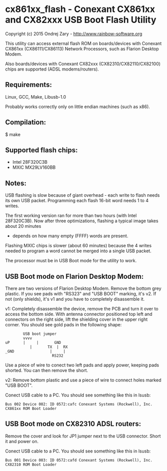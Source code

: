 cx861xx_flash - Conexant CX861xx and CX82xxx USB Boot Flash Utility
===================================================================
Copyright (c) 2015 Ondrej Zary - http://www.rainbow-software.org

This utility can access external flash ROM on boards/devices with Conexant CX861xx
(CX86111/CX86113) Network Processors, such as Flarion Desktop Modem.

Also boards/devices with Conexant CX82xxx (CX82310/CX82110/CX82100) chips are
supported (ADSL modems/routers).


Requirements:
-------------
Linux, GCC, Make, Libusb-1.0

Probably works correctly only on little endian machines (such as x86).

Compilation:
------------
$ make


Supported flash chips:
----------------------
 * Intel 28F320C3B
 * MXIC MX29LV160BB


Notes:
------
USB flashing is slow because of giant overhead - each write to flash needs
its own USB packet. Programming each flash 16-bit word needs 1 to 4 writes.

The first working version ran for more than two hours (with Intel 28F320C3B).
Now after three optimizations, flashing a typical image takes about 20 minutes
- depends on how many empty (FFFF) words are present.

Flashing MXIC chips is slower (about 60 minutes) because the 4 writes needed to
program a word cannot be merged into a single USB packet.

The processor must be in USB Boot mode for the utility to work.


USB Boot mode on Flarion Desktop Modem:
---------------------------------------
There are two versions of Flarion Desktop Modem. Remove the bottom grey
plastic. If you see pads with "RS323" and "USB BOOT" marking, it's v2. If
not (only shields), it's v1 and you have to completely disassemble it.

v1: Completely disassemble the device, remove the PCB and turn it over to
access the bottom side. With antenna connector positioned top left and connectors
on the right side, lift the shielding cover in the upper right corner.
You should see gold pads in the following shape:

            USB boot jumper
            vvvv
    uP      |     |       GND
               |       TX  |  RX
    _GND                |     |
                         RS232

Use a piece of wire to conect two left pads and apply power, keeping pads
shorted. You can then remove the short.

v2: Remove bottom plastic and use a piece of wire to connect holes marked
"USB BOOT".

Conect USB cable to a PC. You should see something like this in lsusb:

    Bus 002 Device 002: ID 0572:cafc Conexant Systems (Rockwell), Inc. CX861xx ROM Boot Loader


USB Boot mode on CX82310 ADSL routers:
--------------------------------------
Remove the cover and look for JP1 jumper next to the USB connector.
Short it and power on.

Conect USB cable to a PC. You should see something like this in lsusb:

    Bus 001 Device 003: ID 0572:cafd Conexant Systems (Rockwell), Inc. CX82310 ROM Boot Loader
